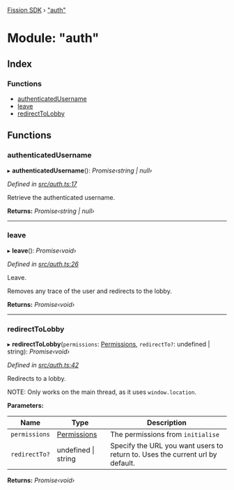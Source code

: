 [Fission SDK](../README.md) › ["auth"](_auth_.md)

# Module: "auth"

## Index

### Functions

* [authenticatedUsername](_auth_.md#authenticatedusername)
* [leave](_auth_.md#leave)
* [redirectToLobby](_auth_.md#redirecttolobby)

## Functions

###  authenticatedUsername

▸ **authenticatedUsername**(): *Promise‹string | null›*

*Defined in [src/auth.ts:17](https://github.com/fission-suite/webnative/blob/d222548/src/auth.ts#L17)*

Retrieve the authenticated username.

**Returns:** *Promise‹string | null›*

___

###  leave

▸ **leave**(): *Promise‹void›*

*Defined in [src/auth.ts:26](https://github.com/fission-suite/webnative/blob/d222548/src/auth.ts#L26)*

Leave.

Removes any trace of the user and redirects to the lobby.

**Returns:** *Promise‹void›*

___

###  redirectToLobby

▸ **redirectToLobby**(`permissions`: [Permissions](_ucan_permissions_.md#permissions), `redirectTo?`: undefined | string): *Promise‹void›*

*Defined in [src/auth.ts:42](https://github.com/fission-suite/webnative/blob/d222548/src/auth.ts#L42)*

Redirects to a lobby.

NOTE: Only works on the main thread, as it uses `window.location`.

**Parameters:**

Name | Type | Description |
------ | ------ | ------ |
`permissions` | [Permissions](_ucan_permissions_.md#permissions) | The permissions from `initialise` |
`redirectTo?` | undefined &#124; string | Specify the URL you want users to return to.                   Uses the current url by default.  |

**Returns:** *Promise‹void›*
